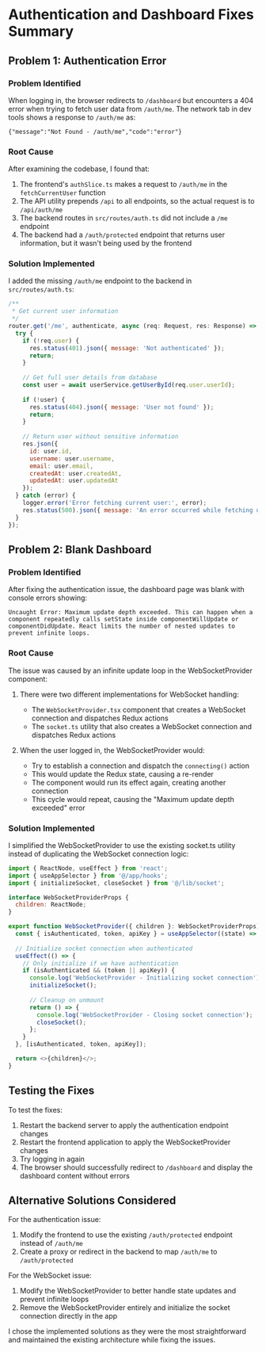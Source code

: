 # Authentication and Dashboard Fixes Summary

## Problem 1: Authentication Error

### Problem Identified
When logging in, the browser redirects to `/dashboard` but encounters a 404 error when trying to fetch user data from `/auth/me`. The network tab in dev tools shows a response to `/auth/me` as:

```
{"message":"Not Found - /auth/me","code":"error"}
```

### Root Cause
After examining the codebase, I found that:

1. The frontend's `authSlice.ts` makes a request to `/auth/me` in the `fetchCurrentUser` function
2. The API utility prepends `/api` to all endpoints, so the actual request is to `/api/auth/me`
3. The backend routes in `src/routes/auth.ts` did not include a `/me` endpoint
4. The backend had a `/auth/protected` endpoint that returns user information, but it wasn't being used by the frontend

### Solution Implemented
I added the missing `/auth/me` endpoint to the backend in `src/routes/auth.ts`:

```javascript
/**
 * Get current user information
 */
router.get('/me', authenticate, async (req: Request, res: Response) => {
  try {
    if (!req.user) {
      res.status(401).json({ message: 'Not authenticated' });
      return;
    }
    
    // Get full user details from database
    const user = await userService.getUserById(req.user.userId);
    
    if (!user) {
      res.status(404).json({ message: 'User not found' });
      return;
    }
    
    // Return user without sensitive information
    res.json({
      id: user.id,
      username: user.username,
      email: user.email,
      createdAt: user.createdAt,
      updatedAt: user.updatedAt
    });
  } catch (error) {
    logger.error('Error fetching current user:', error);
    res.status(500).json({ message: 'An error occurred while fetching user data' });
  }
});
```

## Problem 2: Blank Dashboard

### Problem Identified
After fixing the authentication issue, the dashboard page was blank with console errors showing:

```
Uncaught Error: Maximum update depth exceeded. This can happen when a component repeatedly calls setState inside componentWillUpdate or componentDidUpdate. React limits the number of nested updates to prevent infinite loops.
```

### Root Cause
The issue was caused by an infinite update loop in the WebSocketProvider component:

1. There were two different implementations for WebSocket handling:
   - The `WebSocketProvider.tsx` component that creates a WebSocket connection and dispatches Redux actions
   - The `socket.ts` utility that also creates a WebSocket connection and dispatches Redux actions

2. When the user logged in, the WebSocketProvider would:
   - Try to establish a connection and dispatch the `connecting()` action
   - This would update the Redux state, causing a re-render
   - The component would run its effect again, creating another connection
   - This cycle would repeat, causing the "Maximum update depth exceeded" error

### Solution Implemented
I simplified the WebSocketProvider to use the existing socket.ts utility instead of duplicating the WebSocket connection logic:

```javascript
import { ReactNode, useEffect } from 'react';
import { useAppSelector } from '@/app/hooks';
import { initializeSocket, closeSocket } from '@/lib/socket';

interface WebSocketProviderProps {
  children: ReactNode;
}

export function WebSocketProvider({ children }: WebSocketProviderProps) {
  const { isAuthenticated, token, apiKey } = useAppSelector((state) => state.auth);
  
  // Initialize socket connection when authenticated
  useEffect(() => {
    // Only initialize if we have authentication
    if (isAuthenticated && (token || apiKey)) {
      console.log('WebSocketProvider - Initializing socket connection');
      initializeSocket();
      
      // Cleanup on unmount
      return () => {
        console.log('WebSocketProvider - Closing socket connection');
        closeSocket();
      };
    }
  }, [isAuthenticated, token, apiKey]);

  return <>{children}</>;
}
```

## Testing the Fixes

To test the fixes:

1. Restart the backend server to apply the authentication endpoint changes
2. Restart the frontend application to apply the WebSocketProvider changes
3. Try logging in again
4. The browser should successfully redirect to `/dashboard` and display the dashboard content without errors

## Alternative Solutions Considered

For the authentication issue:
1. Modify the frontend to use the existing `/auth/protected` endpoint instead of `/auth/me`
2. Create a proxy or redirect in the backend to map `/auth/me` to `/auth/protected`

For the WebSocket issue:
1. Modify the WebSocketProvider to better handle state updates and prevent infinite loops
2. Remove the WebSocketProvider entirely and initialize the socket connection directly in the app

I chose the implemented solutions as they were the most straightforward and maintained the existing architecture while fixing the issues.